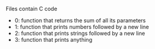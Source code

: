 Files contain C code

- 0: function that returns the sum of all its parameters
- 1: function that prints numbers followed by a new line
- 2: function that prints strings followed by a new line
- 3: function that prints anything